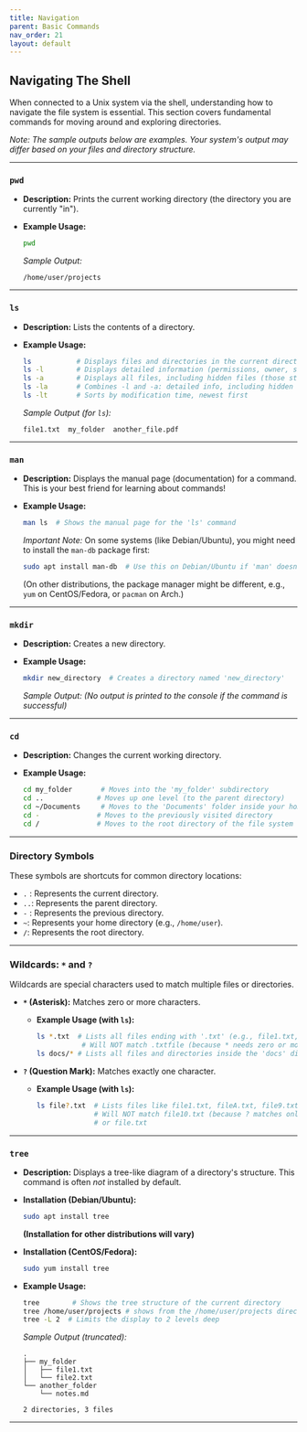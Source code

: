 ```yaml
---
title: Navigation
parent: Basic Commands
nav_order: 21
layout: default
---
```


## Navigating The Shell

When connected to a Unix system via the shell, understanding how to navigate the file system is essential. This section covers fundamental commands for moving around and exploring directories.

_Note: The sample outputs below are examples. Your system's output may differ based on your files and directory structure._

---

### `pwd`

- **Description:** Prints the current working directory (the directory you are currently "in").
- **Example Usage:**

  ```bash
  pwd
  ```

  _Sample Output:_

  ```
  /home/user/projects
  ```

---

### `ls`

- **Description:** Lists the contents of a directory.
- **Example Usage:**

  ```bash
  ls           # Displays files and directories in the current directory
  ls -l        # Displays detailed information (permissions, owner, size, date)
  ls -a        # Displays all files, including hidden files (those starting with .)
  ls -la       # Combines -l and -a: detailed info, including hidden files
  ls -lt       # Sorts by modification time, newest first
  ```

  _Sample Output (for `ls`):_

  ```
  file1.txt  my_folder  another_file.pdf
  ```

---

### `man`

- **Description:** Displays the manual page (documentation) for a command. This is your best friend for learning about commands!
- **Example Usage:**

  ```bash
  man ls  # Shows the manual page for the 'ls' command
  ```

  _Important Note:_ On some systems (like Debian/Ubuntu), you might need to install the `man-db` package first:

  ```bash
  sudo apt install man-db  # Use this on Debian/Ubuntu if 'man' doesn't work
  ```

  (On other distributions, the package manager might be different, e.g., `yum` on CentOS/Fedora, or `pacman` on Arch.)

---

### `mkdir`

- **Description:** Creates a new directory.
- **Example Usage:**

  ```bash
  mkdir new_directory  # Creates a directory named 'new_directory'
  ```

  _Sample Output:_
  _(No output is printed to the console if the command is successful)_

---

### `cd`

- **Description:** Changes the current working directory.
- **Example Usage:**

  ```bash
  cd my_folder       # Moves into the 'my_folder' subdirectory
  cd ..             # Moves up one level (to the parent directory)
  cd ~/Documents     # Moves to the 'Documents' folder inside your home directory
  cd -              # Moves to the previously visited directory
  cd /              # Moves to the root directory of the file system
  ```

---

### Directory Symbols

These symbols are shortcuts for common directory locations:

- `.` : Represents the current directory.
- `..`: Represents the parent directory.
- `-` : Represents the previous directory.
- `~`: Represents your home directory (e.g., `/home/user`).
- `/`: Represents the root directory.

---

### Wildcards: `*` and `?`

Wildcards are special characters used to match multiple files or directories.

- **`*` (Asterisk):** Matches zero or more characters.

  - **Example Usage (with `ls`):**

    ```bash
    ls *.txt  # Lists all files ending with '.txt' (e.g., file1.txt, report.txt, notes.txt)
               # Will NOT match .txtfile (because * needs zero or more chars BEFORE .txt)
    ls docs/* # Lists all files and directories inside the 'docs' directory
    ```

- **`?` (Question Mark):** Matches exactly one character.

  - **Example Usage (with `ls`):**

    ```bash
    ls file?.txt  # Lists files like file1.txt, fileA.txt, file9.txt
                  # Will NOT match file10.txt (because ? matches only ONE character)
                  # or file.txt
    ```

---

### `tree`

- **Description:** Displays a tree-like diagram of a directory's structure. This command is often _not_ installed by default.
- **Installation (Debian/Ubuntu):**
  ```bash
  sudo apt install tree
  ```
  **(Installation for other distributions will vary)**
- **Installation (CentOS/Fedora):**

  ```bash
  sudo yum install tree
  ```

- **Example Usage:**

  ```bash
  tree        # Shows the tree structure of the current directory
  tree /home/user/projects # shows from the /home/user/projects directory
  tree -L 2  # Limits the display to 2 levels deep
  ```

  _Sample Output (truncated):_

  ```
  .
  ├── my_folder
  │   ├── file1.txt
  │   └── file2.txt
  └── another_folder
      └── notes.md

  2 directories, 3 files
  ```

---
